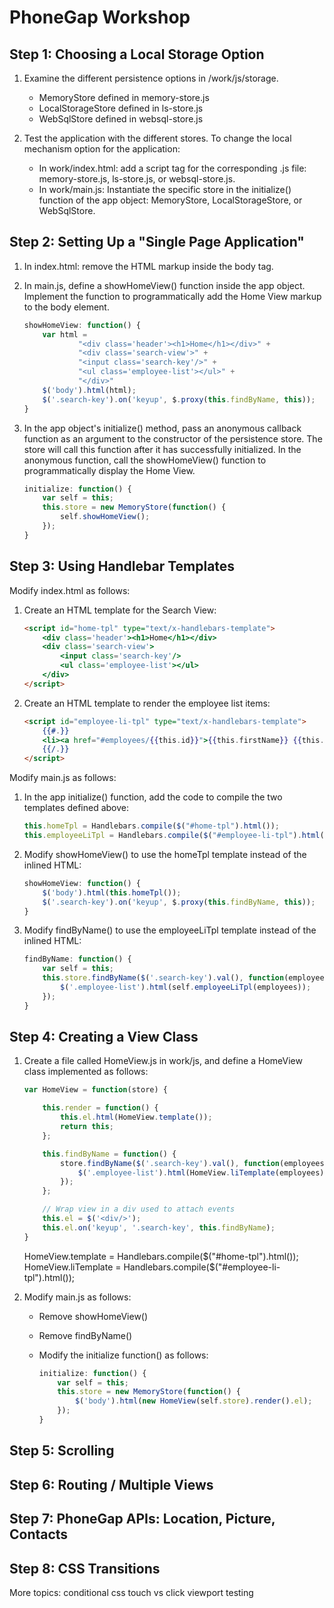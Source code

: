 # PhoneGap Workshop #

## Step 1: Choosing a Local Storage Option ##

1. Examine the different persistence options in /work/js/storage.

    - MemoryStore defined in memory-store.js
    - LocalStorageStore defined in ls-store.js
    - WebSqlStore defined in websql-store.js

2. Test the application with the different stores. To change the local mechanism option for the application:

    - In work/index.html: add a script tag for the corresponding .js file: memory-store.js, ls-store.js, or websql-store.js.
    - In work/main.js: Instantiate the specific store in the initialize() function of the app object: MemoryStore, LocalStorageStore, or WebSqlStore.


## Step 2: Setting Up a "Single Page Application" ##

1. In index.html: remove the HTML markup inside the body tag.
2. In main.js, define a showHomeView() function inside the app object. Implement the function to programmatically add the Home View markup to the body element.

    ```javascript
    showHomeView: function() {
        var html =
                "<div class='header'><h1>Home</h1></div>" +
                "<div class='search-view'>" +
                "<input class='search-key'/>" +
                "<ul class='employee-list'></ul>" +
                "</div>"
        $('body').html(html);
        $('.search-key').on('keyup', $.proxy(this.findByName, this));
    }
    ```

3. In the app object's initialize() method, pass an anonymous callback function as an argument to the constructor of the persistence store. The store will call this function after it has successfully initialized. In the anonymous function, call the showHomeView() function to programmatically display the Home View.

    ```javascript
    initialize: function() {
        var self = this;
        this.store = new MemoryStore(function() {
            self.showHomeView();
        });
    }
    ```

## Step 3: Using Handlebar Templates ##

Modify index.html as follows:

1. Create an HTML template for the Search View:

    ```html
    <script id="home-tpl" type="text/x-handlebars-template">
        <div class='header'><h1>Home</h1></div>
        <div class='search-view'>
            <input class='search-key'/>
            <ul class='employee-list'></ul>
        </div>
    </script>
    ```

2. Create an HTML template to render the employee list items:

    ```html
    <script id="employee-li-tpl" type="text/x-handlebars-template">
        {{#.}}
        <li><a href="#employees/{{this.id}}">{{this.firstName}} {{this.lastName}}</a></li>
        {{/.}}
    </script>
    ```

Modify main.js as follows:

1. In the app initialize() function, add the code to compile the two templates defined above:

    ```javascript
    this.homeTpl = Handlebars.compile($("#home-tpl").html());
    this.employeeLiTpl = Handlebars.compile($("#employee-li-tpl").html());
    ```

2. Modify showHomeView() to use the homeTpl template instead of the inlined HTML:

    ```javascript
    showHomeView: function() {
        $('body').html(this.homeTpl());
        $('.search-key').on('keyup', $.proxy(this.findByName, this));
    }
    ```

3. Modify findByName() to use the employeeLiTpl template instead of the inlined HTML:

    ```javascript
    findByName: function() {
        var self = this;
        this.store.findByName($('.search-key').val(), function(employees) {
            $('.employee-list').html(self.employeeLiTpl(employees));
        });
    }
    ```

## Step 4: Creating a View Class ##

1. Create a file called HomeView.js in work/js, and define a HomeView class implemented as follows:

    ```javascript
    var HomeView = function(store) {

        this.render = function() {
            this.el.html(HomeView.template());
            return this;
        };

        this.findByName = function() {
            store.findByName($('.search-key').val(), function(employees) {
                $('.employee-list').html(HomeView.liTemplate(employees));
            });
        };

        // Wrap view in a div used to attach events
        this.el = $('<div/>');
        this.el.on('keyup', '.search-key', this.findByName);
    }
    ```

    HomeView.template = Handlebars.compile($("#home-tpl").html());
    HomeView.liTemplate = Handlebars.compile($("#employee-li-tpl").html());

2. Modify main.js as follows:

    - Remove showHomeView()
    - Remove findByName()
    - Modify the initialize function() as follows:

        ```javascript
        initialize: function() {
            var self = this;
            this.store = new MemoryStore(function() {
                $('body').html(new HomeView(self.store).render().el);
            });
        }
        ```

## Step 5: Scrolling ##

## Step 6: Routing / Multiple Views ##

## Step 7: PhoneGap APIs: Location, Picture, Contacts ##

## Step 8: CSS Transitions ##


More topics:
conditional css
touch vs click
viewport
testing
